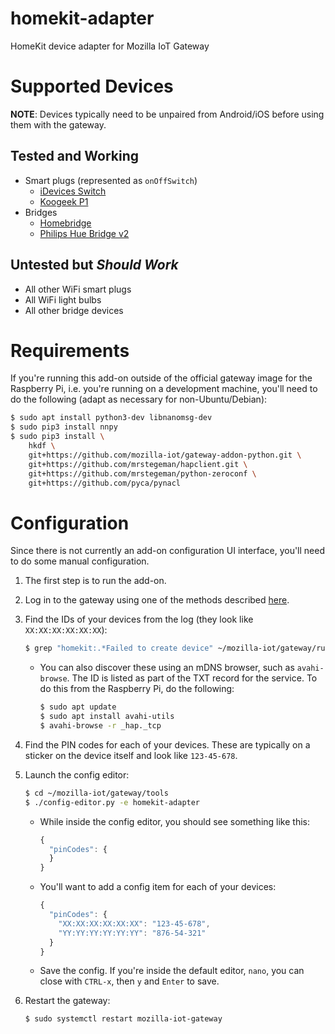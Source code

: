 # homekit-adapter

HomeKit device adapter for Mozilla IoT Gateway

# Supported Devices

**NOTE**: Devices typically need to be unpaired from Android/iOS before using them with the gateway.

## Tested and Working

* Smart plugs (represented as `onOffSwitch`)
    * [iDevices Switch](https://store.idevicesinc.com/idevices-switch/)
    * [Koogeek P1](https://www.koogeek.com/p-p1.html)
* Bridges
    * [Homebridge](https://github.com/nfarina/homebridge)
    * [Philips Hue Bridge v2](https://www2.meethue.com/en-us/p/hue-bridge/046677458478)

## Untested but _Should Work_

* All other WiFi smart plugs
* All WiFi light bulbs
* All other bridge devices

# Requirements

If you're running this add-on outside of the official gateway image for the Raspberry Pi, i.e. you're running on a development machine, you'll need to do the following (adapt as necessary for non-Ubuntu/Debian):

```bash
$ sudo apt install python3-dev libnanomsg-dev
$ sudo pip3 install nnpy
$ sudo pip3 install \
    hkdf \
    git+https://github.com/mozilla-iot/gateway-addon-python.git \
    git+https://github.com/mrstegeman/hapclient.git \
    git+https://github.com/mrstegeman/python-zeroconf \
    git+https://github.com/pyca/pynacl
```

# Configuration

Since there is not currently an add-on configuration UI interface, you'll need to do some manual configuration.

1. The first step is to run the add-on.
2. Log in to the gateway using one of the methods described [here](https://github.com/mozilla-iot/wiki/wiki/Logging-into-the-Raspberry-Pi).
3. Find the IDs of your devices from the log (they look like `XX:XX:XX:XX:XX:XX`):

    ```bash
    $ grep "homekit:.*Failed to create device" ~/mozilla-iot/gateway/run-app.log
    ```

    * You can also discover these using an mDNS browser, such as `avahi-browse`. The ID is listed as part of the TXT record for the service. To do this from the Raspberry Pi, do the following:

        ```bash
        $ sudo apt update
        $ sudo apt install avahi-utils
        $ avahi-browse -r _hap._tcp
        ```

4. Find the PIN codes for each of your devices. These are typically on a sticker on the device itself and look like `123-45-678`.
5. Launch the config editor:

    ```bash
    $ cd ~/mozilla-iot/gateway/tools
    $ ./config-editor.py -e homekit-adapter
    ```

    * While inside the config editor, you should see something like this:

        ```javascript
        {
          "pinCodes": {
          }
        }
        ```

    * You'll want to add a config item for each of your devices:

        ```javascript
        {
          "pinCodes": {
            "XX:XX:XX:XX:XX:XX": "123-45-678",
            "YY:YY:YY:YY:YY:YY": "876-54-321"
          }
        }
        ```

    * Save the config. If you're inside the default editor, `nano`, you can close with `CTRL-x`, then `y` and `Enter` to save.
6. Restart the gateway:

    ```bash
    $ sudo systemctl restart mozilla-iot-gateway
    ```
